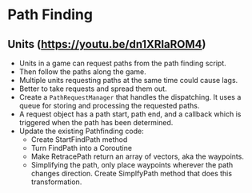 # Path Finding

## Units (https://youtu.be/dn1XRIaROM4)
- Units in a game can request paths from the path finding script.
- Then follow the paths along the game.
- Multiple units requesting paths at the same time could cause lags.
- Better to take requests and spread them out.
- Create a `PathRequestManager` that handles the dispatching. It uses a queue for storing and processing the requested paths.
- A request object has a path start, path end, and a callback which is triggered when the path has been determined.
- Update the existing Pathfinding code:
	- Create StartFindPath method
	- Turn FindPath into a Coroutine
	- Make RetracePath return an array of vectors, aka the waypoints.
	- Simplifying the path, only place waypoints wherever the path changes direction. Create SimplfyPath method that does this transformation.

